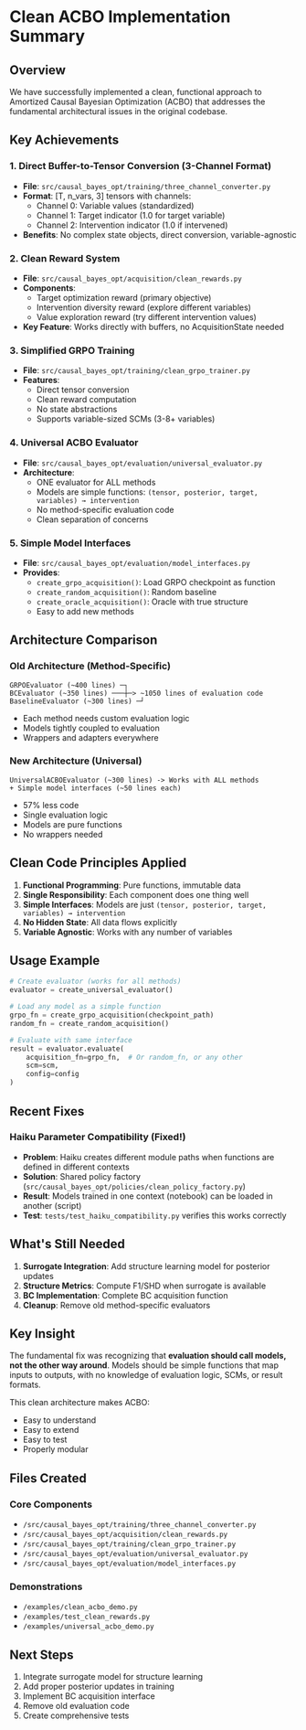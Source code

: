 # Clean ACBO Implementation Summary

## Overview

We have successfully implemented a clean, functional approach to Amortized Causal Bayesian Optimization (ACBO) that addresses the fundamental architectural issues in the original codebase.

## Key Achievements

### 1. Direct Buffer-to-Tensor Conversion (3-Channel Format)
- **File**: `src/causal_bayes_opt/training/three_channel_converter.py`
- **Format**: [T, n_vars, 3] tensors with channels:
  - Channel 0: Variable values (standardized)
  - Channel 1: Target indicator (1.0 for target variable)
  - Channel 2: Intervention indicator (1.0 if intervened)
- **Benefits**: No complex state objects, direct conversion, variable-agnostic

### 2. Clean Reward System
- **File**: `src/causal_bayes_opt/acquisition/clean_rewards.py`
- **Components**:
  - Target optimization reward (primary objective)
  - Intervention diversity reward (explore different variables)
  - Value exploration reward (try different intervention values)
- **Key Feature**: Works directly with buffers, no AcquisitionState needed

### 3. Simplified GRPO Training
- **File**: `src/causal_bayes_opt/training/clean_grpo_trainer.py`
- **Features**:
  - Direct tensor conversion
  - Clean reward computation
  - No state abstractions
  - Supports variable-sized SCMs (3-8+ variables)

### 4. Universal ACBO Evaluator
- **File**: `src/causal_bayes_opt/evaluation/universal_evaluator.py`
- **Architecture**:
  - ONE evaluator for ALL methods
  - Models are simple functions: `(tensor, posterior, target, variables) → intervention`
  - No method-specific evaluation code
  - Clean separation of concerns

### 5. Simple Model Interfaces
- **File**: `src/causal_bayes_opt/evaluation/model_interfaces.py`
- **Provides**:
  - `create_grpo_acquisition()`: Load GRPO checkpoint as function
  - `create_random_acquisition()`: Random baseline
  - `create_oracle_acquisition()`: Oracle with true structure
  - Easy to add new methods

## Architecture Comparison

### Old Architecture (Method-Specific)
```
GRPOEvaluator (~400 lines) ─┐
BCEvaluator (~350 lines) ───┼─> ~1050 lines of evaluation code
BaselineEvaluator (~300 lines) ─┘
```
- Each method needs custom evaluation logic
- Models tightly coupled to evaluation
- Wrappers and adapters everywhere

### New Architecture (Universal)
```
UniversalACBOEvaluator (~300 lines) -> Works with ALL methods
+ Simple model interfaces (~50 lines each)
```
- 57% less code
- Single evaluation logic
- Models are pure functions
- No wrappers needed

## Clean Code Principles Applied

1. **Functional Programming**: Pure functions, immutable data
2. **Single Responsibility**: Each component does one thing well
3. **Simple Interfaces**: Models are just `(tensor, posterior, target, variables) → intervention`
4. **No Hidden State**: All data flows explicitly
5. **Variable Agnostic**: Works with any number of variables

## Usage Example

```python
# Create evaluator (works for all methods)
evaluator = create_universal_evaluator()

# Load any model as a simple function
grpo_fn = create_grpo_acquisition(checkpoint_path)
random_fn = create_random_acquisition()

# Evaluate with same interface
result = evaluator.evaluate(
    acquisition_fn=grpo_fn,  # Or random_fn, or any other
    scm=scm,
    config=config
)
```

## Recent Fixes

### Haiku Parameter Compatibility (Fixed!)
- **Problem**: Haiku creates different module paths when functions are defined in different contexts
- **Solution**: Shared policy factory (`src/causal_bayes_opt/policies/clean_policy_factory.py`)
- **Result**: Models trained in one context (notebook) can be loaded in another (script)
- **Test**: `tests/test_haiku_compatibility.py` verifies this works correctly

## What's Still Needed

1. **Surrogate Integration**: Add structure learning model for posterior updates
2. **Structure Metrics**: Compute F1/SHD when surrogate is available
3. **BC Implementation**: Complete BC acquisition function
4. **Cleanup**: Remove old method-specific evaluators

## Key Insight

The fundamental fix was recognizing that **evaluation should call models, not the other way around**. Models should be simple functions that map inputs to outputs, with no knowledge of evaluation logic, SCMs, or result formats.

This clean architecture makes ACBO:
- Easy to understand
- Easy to extend
- Easy to test
- Properly modular

## Files Created

### Core Components
- `/src/causal_bayes_opt/training/three_channel_converter.py`
- `/src/causal_bayes_opt/acquisition/clean_rewards.py`
- `/src/causal_bayes_opt/training/clean_grpo_trainer.py`
- `/src/causal_bayes_opt/evaluation/universal_evaluator.py`
- `/src/causal_bayes_opt/evaluation/model_interfaces.py`

### Demonstrations
- `/examples/clean_acbo_demo.py`
- `/examples/test_clean_rewards.py`
- `/examples/universal_acbo_demo.py`

## Next Steps

1. Integrate surrogate model for structure learning
2. Add proper posterior updates in training
3. Implement BC acquisition interface
4. Remove old evaluation code
5. Create comprehensive tests